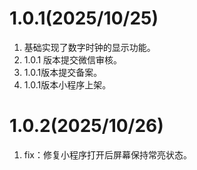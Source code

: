 # 1.0.1(2025/10/25)

1. 基础实现了数字时钟的显示功能。
2. 1.0.1 版本提交微信审核。
3. 1.0.1版本提交备案。
4. 1.0.1版本小程序上架。



# 1.0.2(2025/10/26)

1. fix：修复小程序打开后屏幕保持常亮状态。